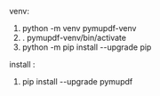 venv:   
1. python -m venv pymupdf-venv  
2. . pymupdf-venv/bin/activate  
3. python -m pip install --upgrade pip

install :
1. pip install --upgrade pymupdf